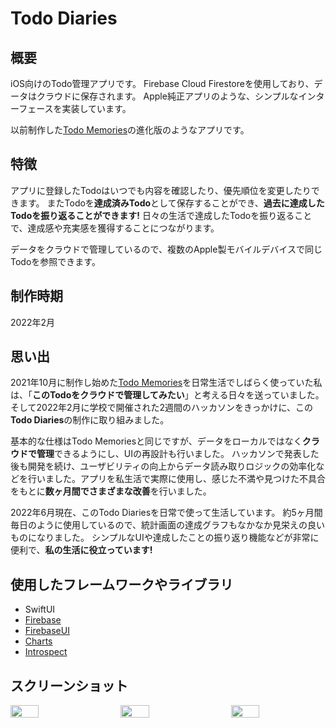 # Todo Diaries
## 概要
iOS向けのTodo管理アプリです。
Firebase Cloud Firestoreを使用しており、データはクラウドに保存されます。
Apple純正アプリのような、シンプルなインターフェースを実装しています。

以前制作した[Todo Memories](https://github.com/Yu357/TodoMemories)の進化版のようなアプリです。

## 特徴
アプリに登録したTodoはいつでも内容を確認したり、優先順位を変更したりできます。
またTodoを**達成済みTodo**として保存することができ、**過去に達成したTodoを振り返ることができます!**
日々の生活で達成したTodoを振り返ることで、達成感や充実感を獲得することにつながります。

データをクラウドで管理しているので、複数のApple製モバイルデバイスで同じTodoを参照できます。

## 制作時期
2022年2月

## 思い出
2021年10月に制作し始めた[Todo Memories](https://github.com/Yu357/TodoMemories)を日常生活でしばらく使っていた私は、「**このTodoをクラウドで管理してみたい**」と考える日々を送っていました。
そして2022年2月に学校で開催された2週間のハッカソンをきっかけに、この**Todo Diaries**の制作に取り組みました。

基本的な仕様はTodo Memoriesと同じですが、データをローカルではなく**クラウドで管理**できるようにし、UIの再設計も行いました。
ハッカソンで発表した後も開発を続け、ユーザビリティの向上からデータ読み取りロジックの効率化などを行いました。アプリを私生活で実際に使用し、感じた不満や見つけた不具合をもとに**数ヶ月間でさまざまな改善**を行いました。

2022年6月現在、このTodo Diariesを日常で使って生活しています。
約5ヶ月間毎日のように使用しているので、統計画面の達成グラフもなかなか見栄えの良いものになりました。
シンプルなUIや達成したことの振り返り機能などが非常に便利で、**私の生活に役立っています!**

## 使用したフレームワークやライブラリ
- SwiftUI
- [Firebase](https://github.com/firebase/firebase-ios-sdk)
- [FirebaseUI](https://github.com/firebase/FirebaseUI-iOS)
- [Charts](https://github.com/danielgindi/Charts)
- [Introspect](https://github.com/siteline/SwiftUI-Introspect)

## スクリーンショット
<div style="display: flex; justify-content: space-between;">
  <img style="display: block; width: 30%;" src="https://i.imgur.com/9pnp9pB.png"/>
  <img style="display: block; width: 30%;" src="https://i.imgur.com/1Y5il0D.png"/>
  <img style="display: block; width: 30%;" src="https://i.imgur.com/wSTTtei.png"/>
</div>
